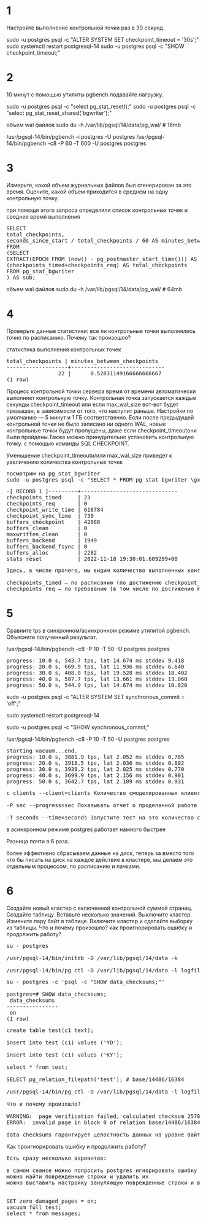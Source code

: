 
# 1
Настройте выполнение контрольной точки раз в 30 секунд.

sudo -u postgres psql -c "ALTER SYSTEM SET checkpoint_timeout = '30s';"
sudo systemctl restart postgresql-14
sudo -u postgres psql -c "SHOW checkpoint_timeout;"


# 2
10 минут c помощью утилиты pgbench подавайте нагрузку.

sudo -u postgres psql -c "select pg_stat_reset();"
sudo -u postgres psql -c "select pg_stat_reset_shared('bgwriter');"


объем wal файлов
sudo du -h /var/lib/pgsql/14/data/pg_wal/ # 16mb

/usr/pgsql-14/bin/pgbench -i postgres -U postgres
/usr/pgsql-14/bin/pgbench -c8 -P 60 -T 600 -U postgres postgres


# 3
Измерьте, какой объем журнальных файлов был сгенерирован за это время. Оцените, какой объем приходится в среднем на одну контрольную точку.

при помощи этого запроса определили список контрольных точек и среднее время выполнения

<pre>
SELECT
total_checkpoints,
seconds_since_start / total_checkpoints / 60 AS minutes_between_checkpoints
FROM
(SELECT
EXTRACT(EPOCH FROM (now() - pg_postmaster_start_time())) AS seconds_since_start,
(checkpoints_timed+checkpoints_req) AS total_checkpoints
FROM pg_stat_bgwriter
) AS sub;
</pre>





объем wal файлов
sudo du -h /var/lib/pgsql/14/data/pg_wal/ # 64mb


# 4
Проверьте данные статистики: все ли контрольные точки выполнялись точно по расписанию. Почему так произошло?

статистика выполнения контрольных точек
<pre>
total_checkpoints | minutes_between_checkpoints
-------------------+-----------------------------
                22 |      0.52831149166666666667
(1 row)
</pre>


Процесс контрольной точки сервера время от времени автоматически выполняет контрольную точку. Контрольная точка запускается каждые секунды checkpoint_timeout или если max_wal_size вот-вот будет превышен, в зависимости от того, что наступит раньше. Настройки по умолчанию — 5 минут и 1 ГБ соответственно. Если после предыдущей контрольной точки не было записано ни одного WAL, новые контрольные точки будут пропущены, даже если checkpoint_timeoutони были пройдены.Также можно принудительно установить контрольную точку. с помощью команды SQL CHECKPOINT.

Уменьшение checkpoint_timeoutи/или max_wal_size приведет к увеличению количества контрольных точек


<pre>
посмотрим на pg_stat_bgwriter
sudo -u postgres psql -c "SELECT * FROM pg_stat_bgwriter \gx"
</pre>

<pre>
-[ RECORD 1 ]---------+------------------------------
checkpoints_timed     | 23
checkpoints_req       | 0
checkpoint_write_time | 618784
checkpoint_sync_time  | 739
buffers_checkpoint    | 42888
buffers_clean         | 0
maxwritten_clean      | 0
buffers_backend       | 1949
buffers_backend_fsync | 0
buffers_alloc         | 2282
stats_reset           | 2022-11-18 19:30:01.609299+00
</pre>

<pre>
Здесь, в числе прочего, мы видим количество выполненных контрольных точек:

checkpoints_timed — по расписанию (по достижению checkpoint_timeout)
checkpoints_req — по требованию (в том числе по достижению max_wal_size).
</pre>

# 5
Сравните tps в синхронном/асинхронном режиме утилитой pgbench. Объясните полученный результат.

/usr/pgsql-14/bin/pgbench -c8 -P 10 -T 50 -U postgres postgres

<pre>
progress: 10.0 s, 543.7 tps, lat 14.674 ms stddev 9.418
progress: 20.0 s, 669.9 tps, lat 11.936 ms stddev 6.640
progress: 30.0 s, 408.0 tps, lat 19.528 ms stddev 18.402
progress: 40.0 s, 587.7 tps, lat 13.661 ms stddev 13.060
progress: 50.0 s, 544.9 tps, lat 14.674 ms stddev 10.820
</pre>



sudo -u postgres psql -c "ALTER SYSTEM SET synchronous_commit = 'off';"


sudo systemctl restart postgresql-14

sudo -u postgres psql -c "SHOW synchronous_commit;"

/usr/pgsql-14/bin/pgbench -c8 -P 10 -T 50 -U postgres postgres

<pre>
starting vacuum...end.
progress: 10.0 s, 3881.9 tps, lat 2.052 ms stddev 0.785
progress: 20.0 s, 3918.5 tps, lat 2.036 ms stddev 0.802
progress: 30.0 s, 3939.2 tps, lat 2.025 ms stddev 0.770
progress: 40.0 s, 3699.9 tps, lat 2.156 ms stddev 0.901
progress: 50.0 s, 3642.7 tps, lat 2.189 ms stddev 0.931
</pre>


<pre>
c clients --client=clients Количество смоделированных клиентов, то есть количество одновременных сеансов базы данных. По умолчанию 1.

-P sec --progress=sec Показывать отчет о проделанной работе каждую sec секунду. Отчет включает время с начала выполнения, TPS с момента последнего отчета, а также среднюю задержку транзакции и стандартное отклонение с момента последнего отчета. При регулировании ( -R) задержка вычисляется относительно запланированного времени начала транзакции, а не фактического времени начала транзакции, поэтому она также включает среднее время задержки расписания.

-T seconds --time=seconds Запустите тест на это количество секунд, а не на фиксированное количество транзакций на клиента. -t и -Tявляются взаимоисключающими.
</pre>


в асинхронном режиме postgres работает намного быстрее

Разница почти в 6 раза.

более эффективно сбрасываем данные на диск, теперь за вместо того что бы писать на диск на каждое действие в кластере, мы делаем это отдельным процессом, по расписанию и пачками.


# 6
Создайте новый кластер с включенной контрольной суммой страниц. Создайте таблицу. Вставьте несколько значений. Выключите кластер. Измените пару байт в таблице. Включите 
кластер и сделайте выборку из таблицы. Что и почему произошло? как проигнорировать ошибку и продолжить работу?


<pre>
su - postgres

/usr/pgsql-14/bin/initdb -D /var/lib/pgsql/14/data -k 

/usr/pgsql-14/bin/pg_ctl -D /var/lib/pgsql/14/data -l logfile start
</pre>



<pre>
su - postgres -c 'psql -c "SHOW data_checksums;"'

postgres=# SHOW data_checksums;
 data_checksums
----------------
 on
(1 row)
</pre>


<pre>
create table test(c1 text);

insert into test (c1) values ('YO');

insert into test (c1) values ('KY');

select * from test;

SELECT pg_relation_filepath('test'); # base/14486/16384

/usr/pgsql-14/bin/pg_ctl -D /var/lib/pgsql/14/data -l logfile stop

Что и почему произошло?

WARNING:  page verification failed, calculated checksum 25708 but expected 61710
ERROR:  invalid page in block 0 of relation base/14486/16384

data checksums гарантирует целостность данных на уровне байтов в файлах и ругается о том что файл был поврежден
</pre>



Как проигнорировать ошибку и продолжить работу?

<pre>
Есть сразу несколько вариантов:

в самом сеансе можно попросить postgres игнорировать ошибку и выдывать что есть
можно найти поврежденные строки и удалить их
можно выставить настройку зануляющую поврежденные строки и выполнить полный вакуум


SET zero_damaged_pages = on;
vacuum full test;
select * from messages;
</pre>